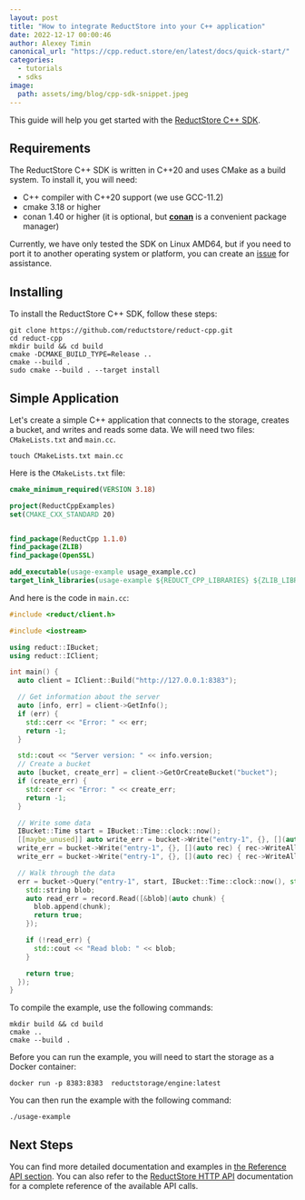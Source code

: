 ```yaml
---
layout: post
title: "How to integrate ReductStore into your C++ application"
date: 2022-12-17 00:00:46
author: Alexey Timin
canonical_url: "https://cpp.reduct.store/en/latest/docs/quick-start/"
categories:
  - tutorials
  - sdks 
image:
  path: assets/img/blog/cpp-sdk-snippet.jpeg
---
```


This guide will help you get started with the [ReductStore C++ SDK](https://github.com/reductstore/reduct-cpp).

## Requirements

The ReductStore C++ SDK is written in C++20 and uses CMake as a build system. To install it, you will need:

* C++ compiler with C++20 support (we use GCC-11.2)
* cmake 3.18 or higher
* conan 1.40 or higher (it is optional, but [**conan**](https://conan.io) is a convenient package manager)

Currently, we have only tested the SDK on Linux AMD64, but if you need to port it to another
operating system or platform, you can create an [issue](https://github.com/reductstore/reduct-cpp/issues/new/choose)
for assistance.

## Installing

To install the ReductStore C++ SDK, follow these steps:

<!--more-->

```
git clone https://github.com/reductstore/reduct-cpp.git
cd reduct-cpp
mkdir build && cd build
cmake -DCMAKE_BUILD_TYPE=Release ..
cmake --build .
sudo cmake --build . --target install
```

## Simple Application

Let's create a simple C++ application that connects to the storage, creates a bucket, and writes and reads some data. We
will need two files: `CMakeLists.txt` and `main.cc`.

```
touch CMakeLists.txt main.cc
```

Here is the `CMakeLists.txt` file:

```cmake
cmake_minimum_required(VERSION 3.18)

project(ReductCppExamples)
set(CMAKE_CXX_STANDARD 20)


find_package(ReductCpp 1.1.0)
find_package(ZLIB)
find_package(OpenSSL)

add_executable(usage-example usage_example.cc)
target_link_libraries(usage-example ${REDUCT_CPP_LIBRARIES} ${ZLIB_LIBRARIES} OpenSSL::SSL OpenSSL::Crypto)

```

And here is the code in `main.cc`:

```cpp
#include <reduct/client.h>

#include <iostream>

using reduct::IBucket;
using reduct::IClient;

int main() {
  auto client = IClient::Build("http://127.0.0.1:8383");

  // Get information about the server
  auto [info, err] = client->GetInfo();
  if (err) {
    std::cerr << "Error: " << err;
    return -1;
  }

  std::cout << "Server version: " << info.version;
  // Create a bucket
  auto [bucket, create_err] = client->GetOrCreateBucket("bucket");
  if (create_err) {
    std::cerr << "Error: " << create_err;
    return -1;
  }

  // Write some data
  IBucket::Time start = IBucket::Time::clock::now();
  [[maybe_unused]] auto write_err = bucket->Write("entry-1", {}, [](auto rec) { rec->WriteAll("some_data1"); });
  write_err = bucket->Write("entry-1", {}, [](auto rec) { rec->WriteAll("some_data2"); });
  write_err = bucket->Write("entry-1", {}, [](auto rec) { rec->WriteAll("some_data3"); });

  // Walk through the data
  err = bucket->Query("entry-1", start, IBucket::Time::clock::now(), std::nullopt, [](auto&& record) {
    std::string blob;
    auto read_err = record.Read([&blob](auto chunk) {
      blob.append(chunk);
      return true;
    });

    if (!read_err) {
      std::cout << "Read blob: " << blob;
    }

    return true;
  });
}


```

To compile the example, use the following commands:

```
mkdir build && cd build
cmake ..
cmake --build .
```

Before you can run the example, you will need to start the storage as a Docker container:

```
docker run -p 8383:8383  reductstorage/engine:latest
```

You can then run the example with the following command:

```
./usage-example
```

## Next Steps

You can find more detailed documentation and examples
in [the Reference API section](https://cpp.reduct.store/en/latest/docs/api_reference/). You can also
refer to the [ReductStore HTTP API](https://docs.reduct.store/http-api) documentation for a complete reference
of the available API calls.
